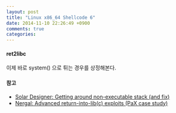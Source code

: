 ```yaml
---
layout: post
title: "Linux x86_64 Shellcode 6"
date: 2014-11-10 22:26:49 +0900
comments: true
categories: 
---
```


#### ret2libc

이제 바로 system() 으로 튀는 경우를 상정해본다.

#### 참고

* [Solar Designer: Getting around non-executable stack (and fix)](http://seclists.org/bugtraq/1997/Aug/63)
* [Nergal: Advanced return-into-lib(c) exploits (PaX case study)](http://phrack.org/issues/58/4.html)
